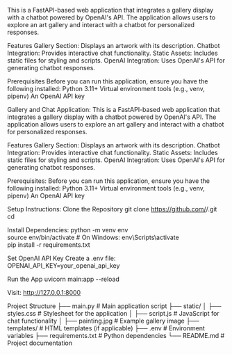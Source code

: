 This is a FastAPI-based web application that integrates a gallery display with a chatbot powered by OpenAI's API. The application allows users to explore an art gallery and interact with a chatbot for personalized responses.

Features
Gallery Section: Displays an artwork with its description.
Chatbot Integration: Provides interactive chat functionality.
Static Assets: Includes static files for styling and scripts.
OpenAI Integration: Uses OpenAI's API for generating chatbot responses.

Prerequisites
Before you can run this application, ensure you have the following installed:
Python 3.11+
Virtual environment tools (e.g., venv, pipenv)
An OpenAI API key

Gallery and Chat Application:
This is a FastAPI-based web application that integrates a gallery display with a chatbot powered by OpenAI's API. The application allows users to explore an art gallery and interact with a chatbot for personalized responses.

Features
Gallery Section: Displays an artwork with its description.
Chatbot Integration: Provides interactive chat functionality.
Static Assets: Includes static files for styling and scripts.
OpenAI Integration: Uses OpenAI's API for generating chatbot responses.

Prerequisites:
Before you can run this application, ensure you have the following installed:
Python 3.11+
Virtual environment tools (e.g., venv, pipenv)
An OpenAI API key

Setup Instructions:
Clone the Repository
git clone https://github.com/<your-username>/<repository>.git  
cd <repository>  

Install Dependencies:
python -m venv env  
source env/bin/activate  # On Windows: env\Scripts\activate  
pip install -r requirements.txt 

 Set OpenAI API Key
Create a .env file:
OPENAI_API_KEY=your_openai_api_key  

Run the App
uvicorn main:app --reload  

Visit: http://127.0.0.1:8000

Project Structure
├── main.py                 # Main application script
├── static/
│   ├── styles.css          # Stylesheet for the application
│   ├── script.js           # JavaScript for chat functionality
│   ├── painting.jpg        # Example gallery image
├── templates/              # HTML templates (if applicable)
├── .env                    # Environment variables
├── requirements.txt        # Python dependencies
└── README.md               # Project documentation
